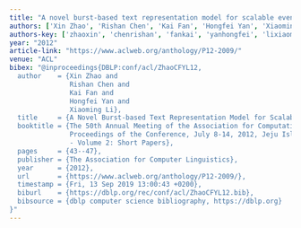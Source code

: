 ```yaml
---
title: "A novel burst-based text representation model for scalable event detection"
authors: ['Xin Zhao', 'Rishan Chen', 'Kai Fan', 'Hongfei Yan', 'Xiaoming Li']
authors-key: ['zhaoxin', 'chenrishan', 'fankai', 'yanhongfei', 'lixiaoming']
year: "2012"
article-link: "https://www.aclweb.org/anthology/P12-2009/"
venue: "ACL"
bibex: "@inproceedings{DBLP:conf/acl/ZhaoCFYL12,
  author    = {Xin Zhao and
               Rishan Chen and
               Kai Fan and
               Hongfei Yan and
               Xiaoming Li},
  title     = {A Novel Burst-based Text Representation Model for Scalable Event Detection},
  booktitle = {The 50th Annual Meeting of the Association for Computational Linguistics,
               Proceedings of the Conference, July 8-14, 2012, Jeju Island, Korea
               - Volume 2: Short Papers},
  pages     = {43--47},
  publisher = {The Association for Computer Linguistics},
  year      = {2012},
  url       = {https://www.aclweb.org/anthology/P12-2009/},
  timestamp = {Fri, 13 Sep 2019 13:00:43 +0200},
  biburl    = {https://dblp.org/rec/conf/acl/ZhaoCFYL12.bib},
  bibsource = {dblp computer science bibliography, https://dblp.org}
}"
---
```

